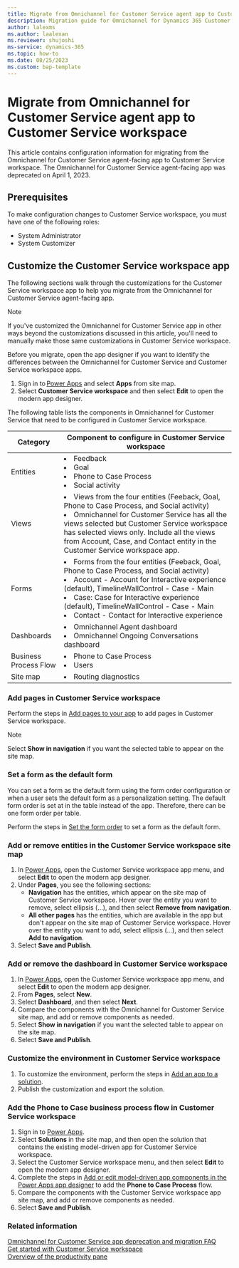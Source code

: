 ```yaml
---
title: Migrate from Omnichannel for Customer Service agent app to Customer Service workspace
description: Migration guide for Omnichannel for Dynamics 365 Customer Service to Customer Service workspace.
author: lalexms
ms.author: laalexan
ms.reviewer: shujoshi
ms-service: dynamics-365
ms.topic: how-to
ms.date: 08/25/2023
ms.custom: bap-template
---
```


# Migrate from Omnichannel for Customer Service agent app to Customer Service workspace

This article contains configuration information for migrating from the Omnichannel for Customer Service agent-facing app to Customer Service workspace. The Omnichannel for Customer Service agent-facing app was deprecated on April 1, 2023.

## Prerequisites

To make configuration changes to Customer Service workspace, you must have one of the following roles:
- System Administrator
- System Customizer

## Customize the Customer Service workspace app

The following sections walk through the customizations for the Customer Service workspace app to help you migrate from the Omnichannel for Customer Service agent-facing app.

> [!NOTE]
> If you've customized the Omnichannel for Customer Service app in other ways beyond the customizations discussed in this article, you'll need to manually make those same customizations in Customer Service workspace.

Before you migrate, open the app designer if you want to identify the differences between the Omnichannel for Customer Service and Customer Service workspace apps.
1. Sign in to [Power Apps](https://make.powerapps.com/) and select **Apps** from site map. 
2. Select **Customer Service workspace** and then select **Edit** to open the modern app designer.

The following table lists the components in Omnichannel for Customer Service that need to be configured in Customer Service workspace.

| Category | Component to configure in Customer Service workspace |
| ------------ | ------------- |
|Entities      |<li>Feedback</li> <li>Goal</li><li>Phone to Case Process</li> <li>Social activity</li>|
|Views         |<li>Views from the four entities (Feeback, Goal, Phone to Case Process, and Social activity)</li> <li>Omnichannel for Customer Service has all the views selected but Customer Service workspace has selected views only. Include all the views from Account, Case, and Contact entity in the Customer Service workspace app.</li>|
|Forms         |<li>Forms from the four entities (Feeback, Goal, Phone to Case Process, and Social activity)</li><li>Account - Account for Interactive experience (default), TimelineWallControl - Case - Main </li><li> Case: Case for Interactive experience (default), TimelineWallControl - Case - Main</li><li>Contact - Contact for Interactive experience</li>|
|Dashboards    |<li>Omnichannel Agent dashboard</li><li>Omnichannel Ongoing Conversations dashboard</li>|
|Business Process Flow   |<li>Phone to Case Process</li><li>Users</li>   |
|Site map       |<li>Routing diagnostics</li> |

### Add pages in Customer Service workspace

Perform the steps in [Add pages to your app](/power-apps/maker/model-driven-apps/create-a-model-driven-app#add-pages-to-your-app) to add pages in Customer Service workspace.

>[!NOTE]  
> Select **Show in navigation** if you want the selected table to appear on the site map.

### Set a form as the default form

You can set a form as the default form using the form order configuration or when a user sets the default form as a personalization setting. The default form order is set at in the table instead of the app. Therefore, there can be one form order per table.

Perform the steps in [Set the form order](/power-apps/maker/model-driven-apps/assign-form-order#set-the-form-order) to set a form as the default form.

### Add or remove entities in the Customer Service workspace site map

1. In [Power Apps](https://make.powerapps.com/), open the Customer Service workspace app menu, and select **Edit** to open the modern app designer.
1. Under **Pages**, you see the following sections:
   - **Navigation** has the entities, which appear on the site map of Customer Service workspace.    Hover over the entity you want to remove, select ellipsis (...), and then select **Remove from navigation**.
   - **All other pages** has the entities, which are available in the app but don't appear on the site map of Customer Service workspace. Hover over the entity you want to add, select ellipsis (...), and then select **Add to navigation**.
1. Select **Save and Publish**.

### Add or remove the dashboard in Customer Service workspace

1. In [Power Apps](https://make.powerapps.com/), open the Customer Service workspace app menu, and select **Edit** to open the modern app designer.
1. From **Pages**, select **New**.
1. Select **Dashboard**, and then select **Next**.
1. Compare the components with the Omnichannel for Customer Service site map, and add or remove components as needed.
1. Select **Show in navigation** if you want the selected table to appear on the site map.
1. Select **Save and Publish**.

### Customize the environment in Customer Service workspace

1. To customize the environment, perform the steps in [Add an app to a solution](/power-apps/maker/model-driven-apps/distribute-model-driven-app#add-an-app-to-a-solution).
1. Publish the customization and export the solution.

### Add the Phone to Case business process flow in Customer Service workspace

1. Sign in to [Power Apps](https://make.powerapps.com/).
1. Select **Solutions** in the site map, and then open the solution that contains the existing model-driven app for Customer Service workspace.
1. Select the Customer Service workspace menu, and then select **Edit** to open the modern app designer.
1. Complete the steps in [Add or edit model-driven app components in the Power Apps app designer](/power-apps/maker/model-driven-apps/add-edit-app-components) to add the **Phone to Case Process** flow.
1. Compare the components with the Customer Service workspace app site map, and add or remove components as needed.
1. Select **Save and Publish**.

### Related information

[Omnichannel for Customer Service app deprecation and migration FAQ](migrate-oc-faq.md)<br>
[Get started with Customer Service workspace](../implement/csw-overview.md)<br>
[Overview of the productivity pane](../use/csw-productivity-pane.md)

